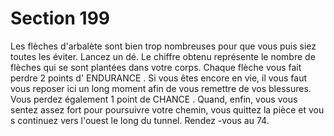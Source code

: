 # Section 199

Les flèches d'arbalète sont bien trop nombreuses pour que vous puis siez toutes les éviter.
Lancez un dé. Le chiffre obtenu représente le nombre de flèches qui se sont plantées dans
votre corps. Chaque flèche vous fait perdre 2 points d' ENDURANCE . Si vous êtes encore en
vie, il vous faut vous reposer ici un long moment afin de vous remettre de vos blessures.
Vous perdez également 1 point de CHANCE . Quand, enfin, vous vous sentez assez fort pour
poursuivre votre chemin, vous quittez la pièce et vou s continuez vers l'ouest le long du
tunnel. Rendez -vous au 74.